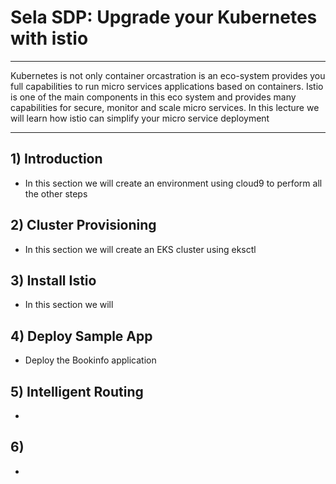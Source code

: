 # Sela SDP: Upgrade your Kubernetes with istio
---

Kubernetes is not only container orcastration is an eco-system provides you full capabilities to run micro services applications based on containers. Istio is one of the main components in this eco system and provides many capabilities for secure, monitor and scale micro services. In this lecture we will learn how istio can simplify your micro service deployment

---

## 1) Introduction

 - In this section we will create an environment using cloud9 to perform all the other steps

## 2) Cluster Provisioning

 - In this section we will create an EKS cluster using eksctl

## 3) Install Istio

 - In this section we will 

## 4) Deploy Sample App

 - Deploy the Bookinfo application

## 5) Intelligent Routing

 - 

## 6) 

 - 
 